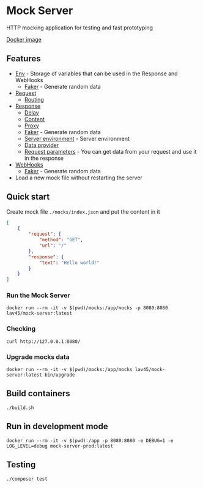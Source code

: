# Mock Server

HTTP mocking application for testing and fast prototyping

[Docker image](https://hub.docker.com/r/lav45/mock-server)

## Features

- [Env](./docs/env.md) - Storage of variables that can be used in the Response and WebHooks
    - [Faker](./docs/env.md#faker) - Generate random data
- [Request](./docs/request.md)
    - [Routing](./docs/request.md#requesturl)
- [Response](./docs/response.md)
    - [Delay](./docs/response.md#responsedelay)
    - [Content](./docs/response.md#content)
    - [Proxy](./docs/response.md#proxy)
    - [Faker](./docs/response.md#faker) - Generate random data
    - [Server environment](./docs/env.md#server-environment) - Server environment
    - [Data provider](./docs/response.md#data-provider)
    - [Request parameters](./docs/response.md#request-parameters) - You can get data from your request and use it in the
      response
- [WebHooks](./docs/webhooks.md)
    - [Faker](./docs/webhooks.md#faker) - Generate random data
- Load a new mock file without restarting the server

## Quick start

Create mock file `./mocks/index.json` and put the content in it

```json
[
    {
        "request": {
            "method": "GET",
            "url": "/"
        },
        "response": {
            "text": "Hello world!"
        }
    }
]
```

### Run the Mock Server

```shell
docker run --rm -it -v $(pwd)/mocks:/app/mocks -p 8080:8080 lav45/mock-server:latest
```

### Checking

```shell
curl http://127.0.0.1:8080/
```

### Upgrade mocks data

```shell
docker run --rm -it -v $(pwd)/mocks:/app/mocks lav45/mock-server:latest bin/upgrade
```

## Build containers

```shell
./build.sh
```

## Run in development mode

```shell
docker run --rm -it -v $(pwd):/app -p 8080:8080 -e DEBUG=1 -e LOG_LEVEL=debug mock-server-prod:latest
```

## Testing

```shell
./composer test
```

